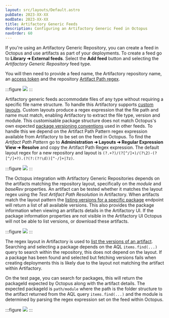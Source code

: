 ```yaml
---
layout: src/layouts/Default.astro
pubDate: 2023-XX-XX
modDate: 2023-XX-XX
title: Artifactory Generic Feeds
description: Configuring an Artifactory Generic Feed in Octopus
navOrder: 60
---
```


If you're using an Artifactory Generic Repository, you can create a feed in Octopus and use artifacts as part of your deployments. To create a feed go to **Library ➜ External feeds**. Select the **Add feed** button and selecting the _Artifactory Generic Repository_ feed type.

You will then need to provide a feed name, the Artifactory repository name, an [access token](https://oc.to/ArtifactoryAccessToken) and the repository [Artifact Path regex](https://oc.to/ArtifactoryGenericLayouts).

:::figure
![](/docs/packaging-applications/package-repositories/images/artifactory-generic-feed-creation.png)
:::

Artifactory generic feeds accommodate files of any type without requiring a specific file name structure. To handle this Artifactory supports [custom layouts](https://oc.to/ArtifactoryGenericLayouts). Custom layouts produce a regex expression that the file path and name must match, enabling Artifactory to extract the file type, version and module. This customisable package structure does not match Octopus's own expected [package versioning conventions](/docs/packaging-applications/create-packages/versioning) used in other feeds. To handle this we depend on the Artifact Path Pattern regex expression available from Artifactory to be set on the feed in Octopus. To find the _Artifact Path Pattern_ go to **Administration ➜ Layouts ➜ Regular Expression View ➜ Resolve** and copy the Artifact Path Regex expression. The default layout regex for a new repository and layout is <code>(?<orgPath>.+?)/(?<module>[^/]+)/(?<module>\2)-(?<baseRev>[^/]+?)\.(?<ext>(?:(?!\d))[^\-/]+|7z)</code>.

:::figure
![](/docs/packaging-applications/package-repositories/images/artifactory-generic-feeds-custom-layout.png)
:::

The Octopus integration with Artifactory Generic Repositories depends on the artifacts matching the repository layout, specifically on the _module_ and _baseRev_ properties. An artifact can be tested whether it matches the layout regex using the _Test Artifact Path Resolution_ in Artifactory. When artifacts match the layout pattern the [listing versions for a specific package](https://oc.to/ArtifactVersionSearch) endpoint will return a list of all available versions. This also provides the package information when viewing an artifacts details in the Artifactory UI. If the package information properties are not visible in the Artifactory UI Octopus will not be able to list versions, or download these artifacts.

:::figure
![](/docs/packaging-applications/package-repositories/images/artifactory-generic-feed-package-information.png)
:::

The regex layout in Artifactory is used to [list the versions of an artifact](https://oc.to/ArtifactVersionSearch). Searching and selecting a package depends on the AQL <code>items.find(...)</code> query to search within the repository, this does not depend on the layout. If a package has been found and selected but fetching versions fails when creating deployments this is likely due to the layout not matching the artifact within Artifactory.

On the test page, you can search for packages, this will return the packageId expected by Octopus along with the artifact details. The expected packageId is `path/module` where the path is the folder structure to the artifact returned from the AQL query <code>items.find(...)</code> and the module is determined by parsing the regex expression set on the feed within Octopus.

:::figure
![](/docs/packaging-applications/package-repositories/images/artifactory-generic-feed-test.png)
:::
